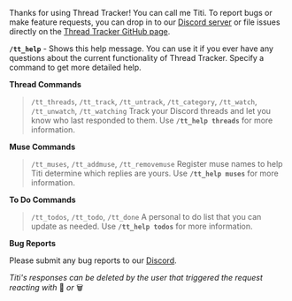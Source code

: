 Thanks for using Thread Tracker! You can call me Titi. To report bugs or make feature requests, you can drop in to our [Discord server](https://discord.gg/DxdufuEkJR) or file issues directly on the [Thread Tracker GitHub page](https://github.com/vexx32/thread-tracker/).

**`/tt_help`** - Shows this help message. You can use it if you ever have any questions about the current functionality of Thread Tracker. Specify a command to get more detailed help.

__**Thread Commands**__
> `/tt_threads`, `/tt_track`, `/tt_untrack`, `/tt_category`, `/tt_watch`, `/tt_unwatch`, `/tt_watching`
> Track your Discord threads and let you know who last responded to them. Use **`/tt_help threads`** for more information.

__**Muse Commands**__
> `/tt_muses`, `/tt_addmuse`, `/tt_removemuse`
> Register muse names to help Titi determine which replies are yours. Use **`/tt_help muses`** for more information.

__**To Do Commands**__
> `/tt_todos`, `/tt_todo`, `/tt_done`
> A personal to do list that you can update as needed. Use **`/tt_help todos`** for more information.

__**Bug Reports**__

Please submit any bug reports to our [Discord](https://discord.gg/DxdufuEkJR).

_Titi's responses can be deleted by the user that triggered the request reacting with_ :no_entry_sign: _or_ :wastebasket:
